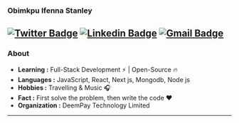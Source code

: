 ### Obimkpu Ifenna Stanley
[![Twitter Badge](https://img.shields.io/badge/StanleyIfenna-1ca0f1?style=flat-square&logo=twitter&logoColor=white&link=https://twitter.com/Isha_1321)](https://twitter.com/Stanleyifenna1)  [![Linkedin Badge](https://img.shields.io/badge/-Stanley_Ifenna-blue?style=flat-square&logo=Linkedin&logoColor=white&link=https://www.linkedin.com/in/ishagupta20//)](https://www.linkedin.com/in/obimkpuifenna961/) [![Gmail Badge](https://img.shields.io/badge/-StanleyIfenna-c14438?style=flat-square&logo=Gmail&logoColor=white&link=mailto:ishagupta2103@gmail.com)](mailto:obimkpustanley@gmail.com)
---------------------------------------------------------------------------------------------------------------------------------------------------------------------------------
### About

-  **Learning :** Full-Stack Development :zap: | Open-Source :fire:	
-  **Languages :** JavaScript, React, Next js, Mongodb, Node js
-  **Hobbies :** Travelling & Music :headphones:
-  **Fact :** First solve the problem, then write the code :heart: 
-  **Organization :** DeemPay Technology Limited

---------------------------------------------------------------------------------------------------------------------------------------------------------------------------------


